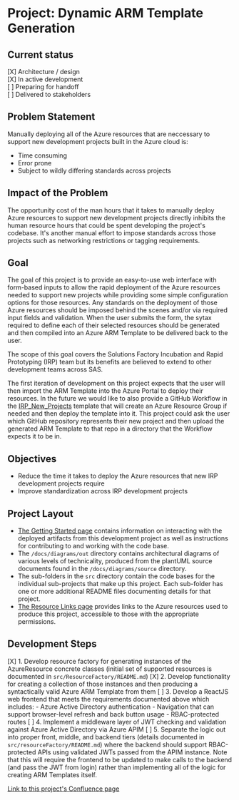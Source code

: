 # Project: Dynamic ARM Template Generation

## Current status
[X] Architecture / design
<br />
[X] In active development
<br />
[ ] Preparing for handoff
<br />
[ ] Delivered to stakeholders

## Problem Statement
Manually deploying all of the Azure resources that are neccessary to support new development projects built in the Azure cloud is:
- Time consuming
- Error prone
- Subject to wildly differing standards across projects

## Impact of the Problem
The opportunity cost of the man hours that it takes to manually deploy Azure resources to support new development projects directly inhibits the human resource hours that could be spent developing the project's codebase. It's another manual effort to impose standards across those projects such as networking restrictions or tagging requirements.

## Goal
The goal of this project is to provide an easy-to-use web interface with form-based inputs to allow the rapid deployment of the Azure resources needed to support new projects while providing some simple configuration options for those resources. Any standards on the deployment of those Azure resources should be imposed behind the scenes and/or via required input fields and validation. When the user submits the form, the sytax required to define each of their selected resources should be generated and then compiled into an Azure ARM Template to be delivered back to the user.

The scope of this goal covers the Solutions Factory Incubation and Rapid Prototyping (IRP) team but its benefits are believed to extend to other development teams across SAS.

The first iteration of development on this project expects that the user will then import the ARM Template into the Azure Portal to deploy their resources. In the future we would like to also provide a GitHub Workflow in the [IRP_New_Projects](https://github.com/sas-institute-solutions-factory/IRP_New_Project) template that will create an Azure Resource Group if needed and then deploy the template into it. This project could ask the user which GitHub repository represents their new project and then upload the generated ARM Template to that repo in a directory that the Workflow expects it to be in.

## Objectives
- Reduce the time it takes to deploy the Azure resources that new IRP development projects require
- Improve standardization across IRP development projects

## Project Layout
- [The Getting Started page](/docs/gettingStarted/README.md) contains information on interacting with the deployed artifacts from this development project as well as instructions for contributing to and working with the code base.
- The `/docs/diagrams/out` directory contains architectural diagrams of various levels of technicality, produced from the plantUML source documents found in the `/docs/diagrams/source` directory.
- The sub-folders in the `src` directory contain the code bases for the individual sub-projects that make up this project. Each sub-folder has one or more additional README files documenting details for that project.
- [The Resource Links page](/docs/gettingStarted/resourceLinks.md) provides links to the Azure resources used to produce this project, accessible to those with the appropriate permissions.

## Development Steps
[X] 1. Develop resource factory for generating instances of the AzureResource concrete classes (initial set of supported resources is documented in `src/ResourceFactory/README.md`)
[X] 2. Develop functionality for creating a collection of those instances and then producing a syntactically valid Azure ARM Template from them
[ ] 3. Develop a ReactJS web frontend that meets the requirements documented above which includes:
    - Azure Active Directory authentication
    - Navigation that can support browser-level refresh and back button usage
    - RBAC-protected routes
[ ] 4. Implement a middleware layer of JWT checking and validation against Azure Active Directory via Azure APIM
[ ] 5. Separate the logic out into proper front, middle, and backend tiers (details documented in `src/resourceFactory/README.md`) where the backend should support RBAC-protected APIs using validated JWTs passed from the APIM instance. Note that this will require the frontend to be updated to make calls to the backend (and pass the JWT from login) rather than implementing all of the logic for creating ARM Templates itself.

[Link to this project's Confluence page]()